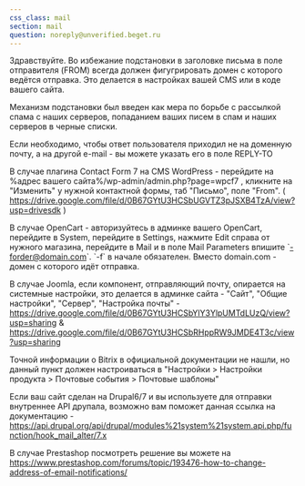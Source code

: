 ```yaml
---
css_class: mail
section: mail
question: noreply@unverified.beget.ru
---
```

Здравствуйте. Во избежание подстановки в заголовке письма в поле отправителя (FROM) всегда должен фигугрировать домен с которого ведётся отправка. Это делается в настройках вашей CMS или в коде вашего сайта. 

Механизм подстановки был введен как мера по борьбе с рассылкой спама с наших серверов, попаданием ваших писем в спам и наших серверов в черные списки. 

Если необходимо, чтобы ответ пользователя приходил не на доменную почту, а на другой e-mail - вы можете указать его в поле REPLY-TO

В случае плагина Contact Form 7 на CMS WordPress - перейдите на %адрес вашего сайта%/wp-admin/admin.php?page=wpcf7 , кликните на "Изменить" у нужной контактной формы, таб "Письмо", поле "From". ( https://drive.google.com/file/d/0B67GYtU3HCSbUGVTZ3pJSXB4TzA/view?usp=drivesdk )

В случае OpenCart - авторизуйтесь в админке вашего OpenCart, перейдите в System, перейдите в Settings, нажмите Edit справа от нужного магазина, перейдите в Mail и в поле Mail Parameters впишите &#96;-forder@domain.com&#96;. &#96;-f&#96; в начале обязателен. Вместо domain.com - домен с которого идёт отправка.

В случае Joomla, если компонент, отправляющий почту, опирается на системные настройки, это делается в админке сайта - "Сайт", "Общие настройки", "Сервер", "Настройка почты" - https://drive.google.com/file/d/0B67GYtU3HCSbYlY3YlpUMTdLUzQ/view?usp=sharing & https://drive.google.com/file/d/0B67GYtU3HCSbRHppRW9JMDE4T3c/view?usp=sharing

Точной информации о Bitrix в официальной документации не нашли, но данный пункт должен настроиваться в "Настройки > Настройки продукта > Почтовые события > Почтовые шаблоны"

Если ваш сайт сделан на Drupal6/7 и вы используете для отправки внутреннее API друпала, возможно вам поможет данная ссылка на документацию - https://api.drupal.org/api/drupal/modules%21system%21system.api.php/function/hook_mail_alter/7.x

В случае Prestashop посмотреть решение вы можете на https://www.prestashop.com/forums/topic/193476-how-to-change-address-of-email-notifications/
